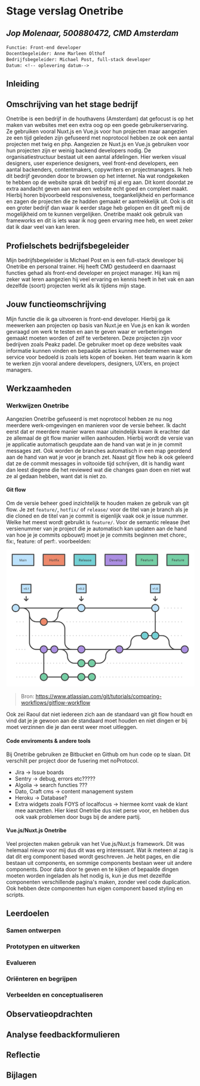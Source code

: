 # Stage verslag Onetribe
## _Jop Molenaar, 500880472, CMD Amsterdam_

    Functie: Front-end developer
    Docentbegeleider: Anne Marleen Olthof
    Bedrijfsbegeleider: Michael Post, full-stack developer
    Datum: <!-- oplevering datum-->

## Inleiding

<!-- geef aan waarom je stage hebt gelopen bij dit bedrijf. Hoe ben je bij dit
bedrijf terecht gekomen? Hoe is de stage je bevallen? De inleiding moet de lezer
prikkelen om verder te lezen -->

## Omschrijving van het stage bedrijf

<!-- Plaatjes enzo -->

Onetribe is een bedrijf in de houthavens (Amsterdam) dat gefocust is op het maken van websites met een extra oog op een goede gebruikerservaring. Ze gebruiken vooral Nuxt.js en Vue.js voor hun projecten maar aangezien ze een tijd geleden zijn gefuseerd met noprotocol hebben ze ook een aantal projecten met twig en php. Aangezien ze Nuxt.js en Vue.js gebruiken  voor hun projecten zijn er weinig backend developers nodig. De organisatiestructuur bestaat uit een aantal afdelingen. Hier werken visual designers, user experience designers, veel front-end developers, een aantal backenders, contentmakers, copywriters en projectmanagers. 
Ik heb dit bedrijf gevonden door te browsen op het internet. Na wat rondgekeken te hebben op de website sprak dit bedrijf mij al erg aan. Dit komt doordat ze extra aandacht geven aan wat een website echt goed en compleet maakt. Hierbij horen bijvoorbeeld responsiveness, toegankelijkheid en performance en zagen de projecten die ze hadden gemaakt er aantrekkelijk uit. Ook is dit een groter bedrijf dan waar ik eerder stage heb gelopen en dit geeft mij de mogelijkheid om te kunnen vergelijken. Onetribe maakt ook gebruik van frameworks en dit is iets waar ik nog geen ervaring mee heb, en weet zeker dat ik daar veel van kan leren.  

## Profielschets bedrijfsbegeleider

Mijn bedrijfsbegeleider is Michael Post en is een full-stack developer bij Onetribe en personal trainer. Hij heeft CMD gestudeerd en daarnaast functies gehad als front-end developer en project manager. Hij kan mij zeker wat leren aangezien hij veel ervaring en kennis heeft in het vak en aan dezelfde (soort) projecten werkt als ik tijdens mijn stage. 

## Jouw functieomschrijving

Mijn functie die ik ga uitvoeren is front-end developer. Hierbij ga ik meewerken aan projecten op basis van Nuxt.je en Vue.js en kan ik worden gevraagd om werk te testen en aan te geven waar er verbeteringen gemaakt moeten worden of zelf te verbeteren. Deze projecten zijn voor bedrijven zoals Peakz padel. De gebruiker moet op deze websites vaak informatie kunnen vinden en bepaalde acties kunnen ondernemen waar de service voor bedoeld is zoals iets kopen of boeken. 
Het team waarin ik kom te werken zijn vooral andere developers, designers, UX’ers, en project managers.

## Werkzaamheden

<!-- wat heb je concreet gedaan. Een uitgebreide beschrijving van de
jouw werkzaamheden en van jouw gemaakte beroepsproducten. Laat afbeeldingen
zien van wat je hebt gemaakt en het proces erachter. TIP: Gebruik hierbij het logboek
dat je tijdens je stage hebt bijgehouden -->

  ### Werkwijzen Onetribe

  Aangezien Onetribe gefuseerd is met noprotocol hebben ze nu nog meerdere werk-omgevingen en manieren voor de versie beheer. Ik dacht eerst dat er meerdere manier waren maar uiteindelijk kwam ik erachter dat ze allemaal de git flow manier willen aanhouden. Hierbij wordt de versie van je applicatie automatisch geupdate aan de hand van wat je in je commit messages zet. Ook worden de branches automatisch in een map geordend aan de hand van wat je voor je branch zet. Naast git flow heb ik ook geleerd dat ze de commit messages in voltooide tijd schrijven, dit is handig want dan leest diegene die het reviewed wat die changes gaan doen en niet wat ze al gedaan hebben, want dat is niet zo. 

  #### Git flow

  Om de versie beheer goed inzichtelijk te houden maken ze gebruik van git flow.
  Je zet `feature/`, `hotfix/` of `release/` voor de titel van je branch als je die cloned en de titel van je commit is eigenlijk vaak ook je issue nummer. Welke het meest wordt gebruikt is `feature/`.
  Voor de semantic release (het versienummer van je project die je automatisch kan updaten aan de hand van hoe je je commits opbouwt) moet je je commits beginnen met chore:, fix:, feature: of perf:. 
  voorbeelden:

  ![Git flow](images/gitflow.png)

  > Bron: https://www.atlassian.com/git/tutorials/comparing-workflows/gitflow-workflow 

  Ook zei Raoul dat niet iedereen zich aan de standaard van git flow houdt en vind dat je je gewoon aan de standaard moet houden en niet dingen er bij moet verzinnen die je dan eerst weer moet uitleggen. 

  #### Code enviroments & andere tools

  Bij Onetribe gebruiken ze Bitbucket en Github om hun code op te slaan. Dit verschilt per project door de fusering met noProtocol. 

  - Jira -> Issue boards
  - Sentry -> debug, errors etc?????
  - Algolia -> search functies ???
  - Dato, Craft cms -> content management system
  - Heroku -> Database?
  - Extra widgets zoals FOYS of localfocus -> hiermee komt vaak de klant mee aanzetten. Hier kiest Onetribe dus niet perse voor, en hebben dus ook vaak problemen door bugs bij de andere partij. 

  #### Vue.js/Nuxt.js Onetribe

  Veel projecten maken gebruik van het Vue.js/Nuxt.js framework. Dit was helemaal nieuw voor mij dus dit was erg interessant. 
  Wat ik meteen al zag is dat dit erg component based wordt geschreven. Je hebt pages, en die bestaan uit components, en sommige components bestaan weer uit andere components. Door data door te geven en te kijken of bepaalde dingen moeten worden ingeladen als het nodig is, kun je dus met dezelfde componenten verschillende pagina's maken, zonder veel code duplication. Ook hebben deze componenten hun eigen component based styling en scripts. 
  <!-- meer voorbeelden en code hieronder -->

## Leerdoelen

  ### Samen ontwerpen

  ### Prototypen en uitwerken

  ### Evalueren

  ### Oriënteren en begrijpen

  ### Verbeelden en conceptualiseren

## Observatieopdrachten

## Analyse feedbackformulieren 

## Reflectie

## Bijlagen




